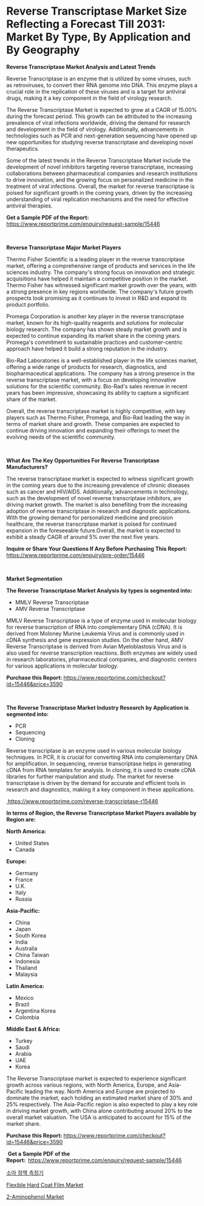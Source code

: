 <p><h1>Reverse Transcriptase Market Size Reflecting a Forecast Till 2031: Market By Type, By Application and By Geography</h1></p><p><strong>Reverse Transcriptase Market Analysis and Latest Trends</strong></p>
<p><p>Reverse Transcriptase is an enzyme that is utilized by some viruses, such as retroviruses, to convert their RNA genome into DNA. This enzyme plays a crucial role in the replication of these viruses and is a target for antiviral drugs, making it a key component in the field of virology research.</p><p>The Reverse Transcriptase Market is expected to grow at a CAGR of 15.00% during the forecast period. This growth can be attributed to the increasing prevalence of viral infections worldwide, driving the demand for research and development in the field of virology. Additionally, advancements in technologies such as PCR and next-generation sequencing have opened up new opportunities for studying reverse transcriptase and developing novel therapeutics.</p><p>Some of the latest trends in the Reverse Transcriptase Market include the development of novel inhibitors targeting reverse transcriptase, increasing collaborations between pharmaceutical companies and research institutions to drive innovation, and the growing focus on personalized medicine in the treatment of viral infections. Overall, the market for reverse transcriptase is poised for significant growth in the coming years, driven by the increasing understanding of viral replication mechanisms and the need for effective antiviral therapies.</p></p>
<p><strong>Get a Sample PDF of the Report:&nbsp;</strong> <a href="https://www.reportprime.com/enquiry/request-sample/15446">https://www.reportprime.com/enquiry/request-sample/15446</a></p>
<p>&nbsp;</p>
<p><strong>Reverse Transcriptase Major Market Players</strong></p>
<p><p>Thermo Fisher Scientific is a leading player in the reverse transcriptase market, offering a comprehensive range of products and services in the life sciences industry. The company's strong focus on innovation and strategic acquisitions have helped it maintain a competitive position in the market. Thermo Fisher has witnessed significant market growth over the years, with a strong presence in key regions worldwide. The company's future growth prospects look promising as it continues to invest in R&D and expand its product portfolio.</p><p>Promega Corporation is another key player in the reverse transcriptase market, known for its high-quality reagents and solutions for molecular biology research. The company has shown steady market growth and is expected to continue expanding its market share in the coming years. Promega's commitment to sustainable practices and customer-centric approach have helped it build a strong reputation in the industry.</p><p>Bio-Rad Laboratories is a well-established player in the life sciences market, offering a wide range of products for research, diagnostics, and biopharmaceutical applications. The company has a strong presence in the reverse transcriptase market, with a focus on developing innovative solutions for the scientific community. Bio-Rad's sales revenue in recent years has been impressive, showcasing its ability to capture a significant share of the market.</p><p>Overall, the reverse transcriptase market is highly competitive, with key players such as Thermo Fisher, Promega, and Bio-Rad leading the way in terms of market share and growth. These companies are expected to continue driving innovation and expanding their offerings to meet the evolving needs of the scientific community.</p></p>
<p>&nbsp;</p>
<p><strong>What Are The Key Opportunities For Reverse Transcriptase Manufacturers?</strong></p>
<p><p>The reverse transcriptase market is expected to witness significant growth in the coming years due to the increasing prevalence of chronic diseases such as cancer and HIV/AIDS. Additionally, advancements in technology, such as the development of novel reverse transcriptase inhibitors, are driving market growth. The market is also benefiting from the increasing adoption of reverse transcriptase in research and diagnostic applications. With the growing demand for personalized medicine and precision healthcare, the reverse transcriptase market is poised for continued expansion in the foreseeable future.Overall, the market is expected to exhibit a steady CAGR of around 5% over the next five years.</p></p>
<p><strong>Inquire or Share Your Questions If Any Before Purchasing This Report:</strong> <a href="https://www.reportprime.com/enquiry/pre-order/15446">https://www.reportprime.com/enquiry/pre-order/15446</a></p>
<p>&nbsp;</p>
<p><strong>Market Segmentation</strong></p>
<p><strong>The Reverse Transcriptase Market Analysis by types is segmented into:</strong></p>
<p><ul><li>MMLV Reverse Transcriptase</li><li>AMV Reverse Transcriptase</li></ul></p>
<p><p>MMLV Reverse Transcriptase is a type of enzyme used in molecular biology for reverse transcription of RNA into complementary DNA (cDNA). It is derived from Moloney Murine Leukemia Virus and is commonly used in cDNA synthesis and gene expression studies. On the other hand, AMV Reverse Transcriptase is derived from Avian Myeloblastosis Virus and is also used for reverse transcription reactions. Both enzymes are widely used in research laboratories, pharmaceutical companies, and diagnostic centers for various applications in molecular biology.</p></p>
<p><strong>Purchase this Report:&nbsp;</strong><a href="https://www.reportprime.com/checkout?id=15446&price=3590">https://www.reportprime.com/checkout?id=15446&price=3590</a></p>
<p>&nbsp;</p>
<p><strong>The Reverse Transcriptase Market Industry Research by Application is segmented into:</strong></p>
<p><ul><li>PCR</li><li>Sequencing</li><li>Cloning</li></ul></p>
<p><p>Reverse transcriptase is an enzyme used in various molecular biology techniques. In PCR, it is crucial for converting RNA into complementary DNA for amplification. In sequencing, reverse transcriptase helps in generating cDNA from RNA templates for analysis. In cloning, it is used to create cDNA libraries for further manipulation and study. The market for reverse transcriptase is driven by the demand for accurate and efficient tools in research and diagnostics, making it a key component in these applications.</p></p>
<p><a href="https://www.reportprime.com/reverse-transcriptase-r15446">&nbsp;https://www.reportprime.com/reverse-transcriptase-r15446</a></p>
<p><strong>In terms of Region, the Reverse Transcriptase Market Players available by Region are:</strong></p>
<p>
    <p> <strong> North America: </strong>
        <ul>
            <li>United States</li>
            <li>Canada</li>
        </ul>
        </p> 
    <p> <strong> Europe: </strong>
        <ul>
            <li>Germany</li>
            <li>France</li>
            <li>U.K.</li>
            <li>Italy</li>
            <li>Russia</li>
        </ul>
        </p> 
    <p> <strong> Asia-Pacific: </strong>
        <ul>
            <li>China</li>
            <li>Japan</li>
            <li>South Korea</li>
            <li>India</li>
            <li>Australia</li>
            <li>China Taiwan</li>
            <li>Indonesia</li>
            <li>Thailand</li>
            <li>Malaysia</li>
        </ul>
        </p> 
    <p> <strong> Latin America: </strong>
        <ul>
            <li>Mexico</li>
            <li>Brazil</li>
            <li>Argentina Korea</li>
            <li>Colombia</li>
        </ul>
        </p> 
    <p> <strong> Middle East & Africa: </strong>
        <ul>
            <li>Turkey</li>
            <li>Saudi</li>
            <li>Arabia</li>
            <li>UAE</li>
            <li>Korea</li>
        </ul>
    </p>
    </p>
<p><p>The Reverse Transcriptase market is expected to experience significant growth across various regions, with North America, Europe, and Asia-Pacific leading the way. North America and Europe are projected to dominate the market, each holding an estimated market share of 30% and 25% respectively. The Asia-Pacific region is also expected to play a key role in driving market growth, with China alone contributing around 20% to the overall market valuation. The USA is anticipated to account for 15% of the market share.</p></p>
<p><strong>Purchase this Report: </strong><a href="https://www.reportprime.com/checkout?id=15446&price=3590">https://www.reportprime.com/checkout?id=15446&price=3590</a></p>
<p>&nbsp;<strong>Get a Sample PDF of the Report:&nbsp;&nbsp;</strong><a href="https://www.reportprime.com/enquiry/request-sample/15446">https://www.reportprime.com/enquiry/request-sample/15446</a></p>
<p><strong></strong></p>
<p><p><a href="https://medium.com/@monserratemohr/%EC%86%8C%EC%95%84-%EC%A0%95%EB%A7%A5-%EC%B0%BE%EA%B8%B0%EA%B8%B0-%EC%8B%9C%EC%9E%A5-%EC%A7%80%ED%91%9C-%ED%95%B4%EB%8F%85-%EC%8B%9C%EC%9E%A5-%EC%A0%90%EC%9C%A0%EC%9C%A8-%ED%8A%B8%EB%A0%8C%EB%93%9C-%EB%B0%8F-%EC%84%B1%EC%9E%A5-%ED%8C%A8%ED%84%B4-ba2f0de20146">소아 정맥 측정기</a></p><p><a href="https://www.linkedin.com/pulse/flexible-hard-coat-film-market-analysis-size-global-xrdse?trackingId=TNwjLDK4egk%2FhQBwCLVxVg%3D%3D">Flexible Hard Coat Film Market</a></p><p><a href="https://www.linkedin.com/pulse/2-aminophenol-market-goal-estimating-size-future-growth-annge?trackingId=K9dlZcBpPYVo50q4aQrEAA%3D%3D">2-Aminophenol Market</a></p></p>